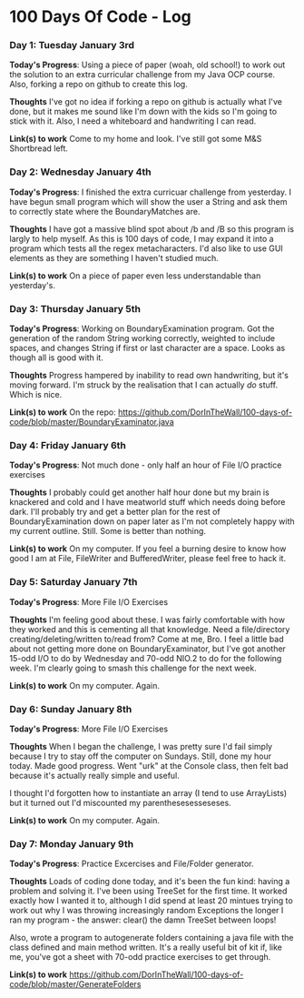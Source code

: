 # 100 Days Of Code - Log


### Day 1: Tuesday January 3rd

**Today's Progress**: Using a piece of paper (woah, old school!) to work out the solution to an extra curricular challenge from my Java OCP course. Also, forking a repo on github to create this log.

**Thoughts** I've got no idea if forking a repo on github is actually what I've done, but it makes me sound like I'm down with the kids so I'm going to stick with it. Also, I need a whiteboard and handwriting I can read.

**Link(s) to work**
Come to my home and look. I've still got some M&S Shortbread left.

### Day 2: Wednesday January 4th

**Today's Progress**: I finished the extra curricuar challenge from yesterday. I have begun small program which will show the user a String and ask them to correctly state where the BoundaryMatches are.

**Thoughts** I have got a massive blind spot about /b and /B so this program is largly to help myself. As this is 100 days of code, I may expand it into a program which tests all the regex metacharacters. I'd also like to use GUI elements as they are something I haven't studied much.

**Link(s) to work**
On a piece of paper even less understandable than yesterday's.

### Day 3: Thursday January 5th

**Today's Progress**: Working on BoundaryExamination program. Got the generation of the random String working correctly, weighted to include spaces, and changes String if first or last character are a space. Looks as though all is good with it.

**Thoughts** Progress hampered by inability to read own handwriting, but it's moving forward. I'm struck by the realisation that I can actually *do* stuff. Which is nice. 

**Link(s) to work**
On the repo: https://github.com/DorInTheWall/100-days-of-code/blob/master/BoundaryExaminator.java

### Day 4: Friday January 6th

**Today's Progress**: Not much done - only half an hour of File I/O practice exercises

**Thoughts** I probably could get another half hour done but my brain is knackered and cold and I have meatworld stuff which needs doing before dark. I'll probably try and get a better plan for the rest of BoundaryExamination down on paper later as I'm not completely happy with my current outline. Still. Some is better than nothing.

**Link(s) to work**
On my computer. If you feel a burning desire to know how good I am at File, FileWriter and BufferedWriter, please feel free to hack it.


### Day 5: Saturday January 7th

**Today's Progress**: More File I/O Exercises

**Thoughts** I'm feeling good about these. I was fairly comfortable with how they worked and this is cementing all that knowledge. Need a file/directory creating/deleting/written to/read from? Come at me, Bro. 
I feel a little bad about not getting more done on BoundaryExaminator, but I've got another 15-odd I/O to do by Wednesday and 70-odd NIO.2 to do for the following week. I'm clearly going to smash this challenge for the next week.

**Link(s) to work**
On my computer. Again.

### Day 6: Sunday January 8th

**Today's Progress**: More File I/O Exercises

**Thoughts** When I began the challenge, I was pretty sure I'd fail simply because I try to stay off the computer on Sundays. Still, done my hour today. Made good progress. Went "urk" at the Console class, then felt bad because it's actually really simple and useful. 

I thought I'd forgotten how to instantiate an array (I tend to use ArrayLists) but it turned out I'd miscounted my parenthesesesseseses. 

**Link(s) to work**
On my computer. Again.

### Day 7: Monday January 9th

**Today's Progress**: Practice Excercises and File/Folder generator.

**Thoughts** Loads of coding done today, and it's been the fun kind: having a problem and solving it. I've been using TreeSet for the first time. It worked exactly how I wanted it to, although I did spend at least 20 mintues trying to work out why I was throwing increasingly random Exceptions the longer I ran my program - the answer: clear() the damn TreeSet between loops!

Also, wrote a program to autogenerate folders containing a java file with the class defined and main method written. It's a really useful bit of kit if, like me, you've got a sheet with 70-odd practice exercises to get through.

**Link(s) to work**
https://github.com/DorInTheWall/100-days-of-code/blob/master/GenerateFolders



